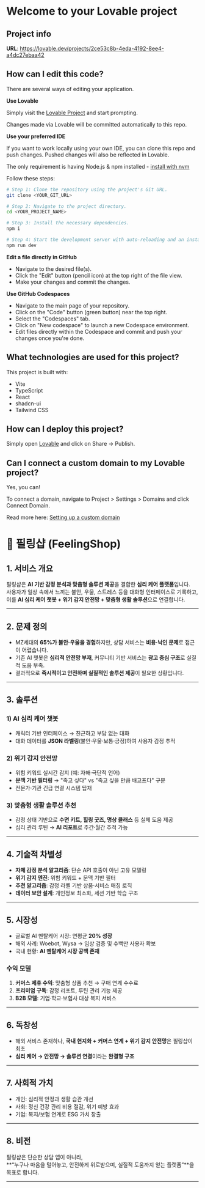 # Welcome to your Lovable project

## Project info

**URL**: https://lovable.dev/projects/2ce53c8b-4eda-4192-8ee4-a4dc27ebaa42

## How can I edit this code?

There are several ways of editing your application.

**Use Lovable**

Simply visit the [Lovable Project](https://lovable.dev/projects/2ce53c8b-4eda-4192-8ee4-a4dc27ebaa42) and start prompting.

Changes made via Lovable will be committed automatically to this repo.

**Use your preferred IDE**

If you want to work locally using your own IDE, you can clone this repo and push changes. Pushed changes will also be reflected in Lovable.

The only requirement is having Node.js & npm installed - [install with nvm](https://github.com/nvm-sh/nvm#installing-and-updating)

Follow these steps:

```sh
# Step 1: Clone the repository using the project's Git URL.
git clone <YOUR_GIT_URL>

# Step 2: Navigate to the project directory.
cd <YOUR_PROJECT_NAME>

# Step 3: Install the necessary dependencies.
npm i

# Step 4: Start the development server with auto-reloading and an instant preview.
npm run dev
```

**Edit a file directly in GitHub**

- Navigate to the desired file(s).
- Click the "Edit" button (pencil icon) at the top right of the file view.
- Make your changes and commit the changes.

**Use GitHub Codespaces**

- Navigate to the main page of your repository.
- Click on the "Code" button (green button) near the top right.
- Select the "Codespaces" tab.
- Click on "New codespace" to launch a new Codespace environment.
- Edit files directly within the Codespace and commit and push your changes once you're done.

## What technologies are used for this project?

This project is built with:

- Vite
- TypeScript
- React
- shadcn-ui
- Tailwind CSS

## How can I deploy this project?

Simply open [Lovable](https://lovable.dev/projects/2ce53c8b-4eda-4192-8ee4-a4dc27ebaa42) and click on Share -> Publish.

## Can I connect a custom domain to my Lovable project?

Yes, you can!

To connect a domain, navigate to Project > Settings > Domains and click Connect Domain.

Read more here: [Setting up a custom domain](https://docs.lovable.dev/tips-tricks/custom-domain#step-by-step-guide)

# 📌 필링샵 (FeelingShop)

## 1. 서비스 개요

필링샵은 **AI 기반 감정 분석과 맞춤형 솔루션 제공**을 결합한 **심리 케어 플랫폼**입니다.  
사용자가 일상 속에서 느끼는 불안, 우울, 스트레스 등을 대화형 인터페이스로 기록하고,  
이를 **AI 심리 케어 챗봇 + 위기 감지 안전망 + 맞춤형 생활 솔루션**으로 연결합니다.

---

## 2. 문제 정의

- MZ세대의 **65%가 불안·우울을 경험**하지만, 상담 서비스는 **비용·낙인 문제**로 접근이 어렵습니다.
- 기존 AI 챗봇은 **심리적 안전망 부재**, 커뮤니티 기반 서비스는 **광고 중심 구조**로 실질적 도움 부족.
- 결과적으로 **즉시적이고 안전하며 실질적인 솔루션 제공**이 필요한 상황입니다.

---

## 3. 솔루션

### 1) AI 심리 케어 챗봇

- 캐릭터 기반 인터페이스 → 친근하고 부담 없는 대화
- 대화 데이터를 **JSON 라벨링**(불안·우울·보통·긍정)하여 사용자 감정 추적

### 2) 위기 감지 안전망

- 위험 키워드 실시간 감지 (예: 자해·극단적 언어)
- **문맥 기반 필터링** → "죽고 싶다" vs "죽고 싶을 만큼 배고프다" 구분
- 전문가·기관 긴급 연결 시스템 탑재

### 3) 맞춤형 생활 솔루션 추천

- 감정 상태 기반으로 **수면 키트, 힐링 굿즈, 명상 클래스** 등 실제 도움 제공
- 심리 관리 루틴 → **AI 리포트**로 주간·월간 추적 가능

---

## 4. 기술적 차별성

- **자체 감정 분석 알고리즘**: 단순 API 호출이 아닌 고유 모델링
- **위기 감지 엔진**: 위험 키워드 + 문맥 기반 필터
- **추천 알고리즘**: 감정 라벨 기반 상품·서비스 매칭 로직
- **데이터 보안 설계**: 개인정보 최소화, 세션 기반 학습 구조

---

## 5. 시장성

- 글로벌 AI 멘탈케어 시장: 연평균 **20% 성장**
- 해외 사례: Woebot, Wysa → 임상 검증 및 수백만 사용자 확보
- 국내 현황: **AI 멘탈케어 시장 공백 존재**

### 수익 모델

1. **커머스 제휴 수익**: 맞춤형 상품 추천 → 구매 연계 수수료
2. **프리미엄 구독**: 감정 리포트, 루틴 관리 기능 제공
3. **B2B 모델**: 기업·학교·보험사 대상 복지 서비스

---

## 6. 독창성

- 해외 서비스 존재하나, **국내 현지화 + 커머스 연계 + 위기 감지 안전망**은 필링샵이 최초
- **심리 케어 → 안전망 → 솔루션 연결**이라는 **완결형 구조**

---

## 7. 사회적 가치

- 개인: 심리적 안정과 생활 습관 개선
- 사회: 정신 건강 관리 비용 절감, 위기 예방 효과
- 기업: 복지/보험 연계로 ESG 가치 창출

---

## 8. 비전

필링샵은 단순한 상담 앱이 아니라,  
**“누구나 마음을 털어놓고, 안전하게 위로받으며, 실질적 도움까지 얻는 플랫폼”**을 목표로 합니다.

---
